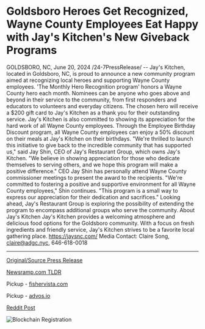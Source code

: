 # Goldsboro Heroes Get Recognized, Wayne County Employees Eat Happy with Jay's Kitchen's New Giveback Programs

GOLDSBORO, NC, June 20, 2024 /24-7PressRelease/ -- Jay's Kitchen, located in Goldsboro, NC, is proud to announce a new community program aimed at recognizing local heroes and supporting Wayne County employees.  'The Monthly Hero Recognition program' honors a Wayne County hero each month. Nominees can be anyone who goes above and beyond in their service to the community, from first responders and educators to volunteers and everyday citizens. The chosen hero will receive a $200 gift card to Jay's Kitchen as a thank you for their outstanding service.   Jay's Kitchen is also committed to showing its appreciation for the hard work of all Wayne County employees. Through the Employee Birthday Discount program, all Wayne County employees can enjoy a 50% discount on their meals at Jay's Kitchen on their birthdays.  "We're thrilled to launch this initiative to give back to the incredible community that has supported us," said Jay Shin, CEO of Jay's Restaurant Group, which owns Jay's Kitchen. "We believe in showing appreciation for those who dedicate themselves to serving others, and we hope this program will make a positive difference."  CEO Jay Shin has personally attend Wayne County commissioner meetings to present the award to the recipients.  "We're committed to fostering a positive and supportive environment for all Wayne County employees," Shin continues. "This program is a small way to express our appreciation for their dedication and sacrifices."  Looking ahead, Jay's Restaurant Group is exploring the possibility of extending the program to encompass additional groups who serve the community.  About Jay's Kitchen Jay's Kitchen provides a welcoming atmosphere and delicious food options for the Goldsboro community. With a focus on fresh ingredients and friendly service, Jay's Kitchen strives to be a favorite local gathering place. https://jaysnc.com/  Media Contact: Claire Song, claire@adgc.nyc, 646-618-0018 

---

[Original/Source Press Release](https://www.24-7pressrelease.com/press-release/511864/goldsboro-heroes-get-recognized-wayne-county-employees-eat-happy-with-jays-kitchens-new-giveback-programs)
                    

[Newsramp.com TLDR](https://newsramp.com/curated-news/jay-s-kitchen-launches-community-program-to-recognize-local-heroes-and-support-wayne-county-employees/35c338f959cadc588ef072e9bc4426bf) 


Pickup - [fishervista.com](https://fishervista.com/en/jay-s-kitchen-launches-programs-to-recognize-local-heroes-and-support-wayne-county-employees/20244296)

Pickup - [advos.io](https://advos.io/en/jay-s-kitchen-launches-programs-to-honor-wayne-county-heroes-and-employees/20244296)
 



[Reddit Post](https://www.reddit.com/r/Business_NewsRamp/comments/1dmpf1n/jays_kitchen_launches_community_program_to/) 



![Blockchain Registration](https://cdn.newsramp.app/24-7PressRelease/qrcode/246/20/filoD_UG.webp)